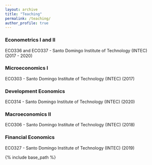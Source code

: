 ```yaml
---
layout: archive
title: "Teaching"
permalink: /teaching/
author_profile: true
---
```


### Econometrics I and II
ECO336 and ECO337 - Santo Domingo Institute of Technology (INTEC) (2017 - 2020)

### Microeconomics I
ECO303 - Santo Domingo Institute of Technology (INTEC) (2017)

### Development Economics
ECO314 - Santo Domingo Institute of Technology (INTEC) (2020)

### Macroeconomics II
ECO306 - Santo Domingo Institute of Technology (INTEC) (2018) 

### Financial Economics
ECO327 - Santo Domingo Institute of Technology (INTEC) (2019) 


{% include base_path %}
